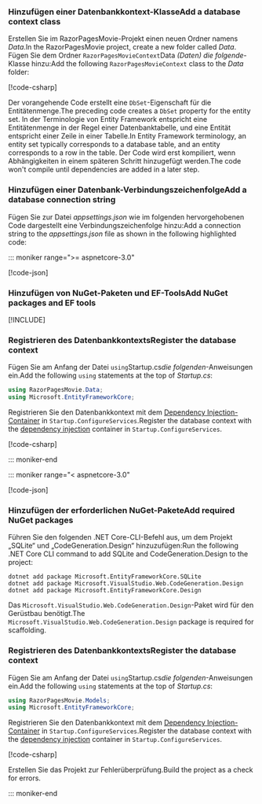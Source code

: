 <a name="dc"></a>

### <a name="add-a-database-context-class"></a><span data-ttu-id="fbc2e-101">Hinzufügen einer Datenbankkontext-Klasse</span><span class="sxs-lookup"><span data-stu-id="fbc2e-101">Add a database context class</span></span>

<span data-ttu-id="fbc2e-102">Erstellen Sie im RazorPagesMovie-Projekt einen neuen Ordner namens *Data*.</span><span class="sxs-lookup"><span data-stu-id="fbc2e-102">In the RazorPagesMovie project, create a new folder called *Data*.</span></span> <span data-ttu-id="fbc2e-103">Fügen Sie dem Ordner `RazorPagesMovieContext`Data *(Daten) die folgende*-Klasse hinzu:</span><span class="sxs-lookup"><span data-stu-id="fbc2e-103">Add the following `RazorPagesMovieContext` class to the *Data* folder:</span></span>

[!code-csharp[](~/tutorials/razor-pages/razor-pages-start/sample/RazorPagesMovie30/Data/RazorPagesMovieContext.cs)]

<span data-ttu-id="fbc2e-104">Der vorangehende Code erstellt eine `DbSet`-Eigenschaft für die Entitätenmenge.</span><span class="sxs-lookup"><span data-stu-id="fbc2e-104">The preceding code creates a `DbSet` property for the entity set.</span></span> <span data-ttu-id="fbc2e-105">In der Terminologie von Entity Framework entspricht eine Entitätenmenge in der Regel einer Datenbanktabelle, und eine Entität entspricht einer Zeile in einer Tabelle.</span><span class="sxs-lookup"><span data-stu-id="fbc2e-105">In Entity Framework terminology, an entity set typically corresponds to a database table, and an entity corresponds to a row in the table.</span></span> <span data-ttu-id="fbc2e-106">Der Code wird erst kompiliert, wenn Abhängigkeiten in einem späteren Schritt hinzugefügt werden.</span><span class="sxs-lookup"><span data-stu-id="fbc2e-106">The code won't compile until dependencies are added in a later step.</span></span>

<a name="cs"></a>

### <a name="add-a-database-connection-string"></a><span data-ttu-id="fbc2e-107">Hinzufügen einer Datenbank-Verbindungszeichenfolge</span><span class="sxs-lookup"><span data-stu-id="fbc2e-107">Add a database connection string</span></span>

<span data-ttu-id="fbc2e-108">Fügen Sie zur Datei *appsettings.json* wie im folgenden hervorgehobenen Code dargestellt eine Verbindungszeichenfolge hinzu:</span><span class="sxs-lookup"><span data-stu-id="fbc2e-108">Add a connection string to the *appsettings.json* file as shown in the following highlighted code:</span></span>

::: moniker range=">= aspnetcore-3.0"

[!code-json[](~/tutorials/razor-pages/razor-pages-start/sample/RazorPagesMovie30/appsettings_SQLite.json?highlight=10-12)]

### <a name="add-nuget-packages-and-ef-tools"></a><span data-ttu-id="fbc2e-109">Hinzufügen von NuGet-Paketen und EF-Tools</span><span class="sxs-lookup"><span data-stu-id="fbc2e-109">Add NuGet packages and EF tools</span></span>

[!INCLUDE[](~/includes/add-EF-NuGet-SQLite-CLI.md)]

<a name="reg"></a>

### <a name="register-the-database-context"></a><span data-ttu-id="fbc2e-110">Registrieren des Datenbankkontexts</span><span class="sxs-lookup"><span data-stu-id="fbc2e-110">Register the database context</span></span>

<span data-ttu-id="fbc2e-111">Fügen Sie am Anfang der Datei `using`Startup.cs*die folgenden*-Anweisungen ein.</span><span class="sxs-lookup"><span data-stu-id="fbc2e-111">Add the following `using` statements at the top of *Startup.cs*:</span></span>

```csharp
using RazorPagesMovie.Data;
using Microsoft.EntityFrameworkCore;
```

<span data-ttu-id="fbc2e-112">Registrieren Sie den Datenbankkontext mit dem [Dependency Injection-Container](xref:fundamentals/dependency-injection) in `Startup.ConfigureServices`.</span><span class="sxs-lookup"><span data-stu-id="fbc2e-112">Register the database context with the [dependency injection](xref:fundamentals/dependency-injection) container in `Startup.ConfigureServices`.</span></span>

[!code-csharp[](~/tutorials/razor-pages/razor-pages-start/sample/RazorPagesMovie30/Startup.cs?name=snippet_UseSqlite&highlight=11-12)]

::: moniker-end

::: moniker range="< aspnetcore-3.0"

[!code-json[](~/tutorials/razor-pages/razor-pages-start/sample/RazorPagesMovie/appsettings_SQLite.json?highlight=8-9)]

### <a name="add-required-nuget-packages"></a><span data-ttu-id="fbc2e-113">Hinzufügen der erforderlichen NuGet-Pakete</span><span class="sxs-lookup"><span data-stu-id="fbc2e-113">Add required NuGet packages</span></span>

<span data-ttu-id="fbc2e-114">Führen Sie den folgenden .NET Core-CLI-Befehl aus, um dem Projekt „SQLite“ und „CodeGeneration.Design“ hinzuzufügen:</span><span class="sxs-lookup"><span data-stu-id="fbc2e-114">Run the following .NET Core CLI command to add SQLite and CodeGeneration.Design to the project:</span></span>

```dotnetcli
dotnet add package Microsoft.EntityFrameworkCore.SQLite
dotnet add package Microsoft.VisualStudio.Web.CodeGeneration.Design
dotnet add package Microsoft.EntityFrameworkCore.Design
```

<span data-ttu-id="fbc2e-115">Das `Microsoft.VisualStudio.Web.CodeGeneration.Design`-Paket wird für den Gerüstbau benötigt.</span><span class="sxs-lookup"><span data-stu-id="fbc2e-115">The `Microsoft.VisualStudio.Web.CodeGeneration.Design` package is required for scaffolding.</span></span>

<a name="reg"></a>

### <a name="register-the-database-context"></a><span data-ttu-id="fbc2e-116">Registrieren des Datenbankkontexts</span><span class="sxs-lookup"><span data-stu-id="fbc2e-116">Register the database context</span></span>

<span data-ttu-id="fbc2e-117">Fügen Sie am Anfang der Datei `using`Startup.cs*die folgenden*-Anweisungen ein.</span><span class="sxs-lookup"><span data-stu-id="fbc2e-117">Add the following `using` statements at the top of *Startup.cs*:</span></span>

```csharp
using RazorPagesMovie.Models;
using Microsoft.EntityFrameworkCore;
```

<span data-ttu-id="fbc2e-118">Registrieren Sie den Datenbankkontext mit dem [Dependency Injection-Container](xref:fundamentals/dependency-injection) in `Startup.ConfigureServices`.</span><span class="sxs-lookup"><span data-stu-id="fbc2e-118">Register the database context with the [dependency injection](xref:fundamentals/dependency-injection) container in `Startup.ConfigureServices`.</span></span>

[!code-csharp[](~/tutorials/razor-pages/razor-pages-start/sample/RazorPagesMovie22/Startup.cs?name=snippet_UseSqlite&highlight=11-12)]

<span data-ttu-id="fbc2e-119">Erstellen Sie das Projekt zur Fehlerüberprüfung.</span><span class="sxs-lookup"><span data-stu-id="fbc2e-119">Build the project as a check for errors.</span></span>

::: moniker-end
